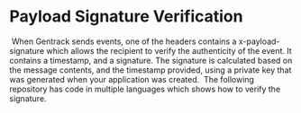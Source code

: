 # Payload Signature Verification
​
When Gentrack sends events, one of the headers contains a x-payload-signature which allows the recipient to verify the authenticity of the event. It contains a timestamp, and a signature. The signature is calculated based on the message contents, and the timestamp provided, using a private key that was generated when your application was created. 
​
The following repository has code in multiple languages which shows how to verify the signature. 